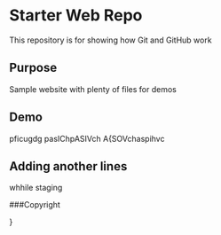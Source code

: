 # Starter Web Repo

This repository is for showing how Git and GitHub work

## Purpose

Sample website with plenty of files for demos

## Demo

pficugdg
pasIChpASIVch
A{SOVchaspihvc
	
## Adding another lines 
whhile staging

###Copyright	

}